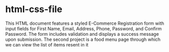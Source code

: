 # html-css-file
This HTML document features a styled E-Commerce Registration form with input fields for First Name, Email, Address, Phone, Password, and Confirm Password. The form includes validation and displays a success message upon submission. The second project is a food menu page through which we can view the list of items resent in it
